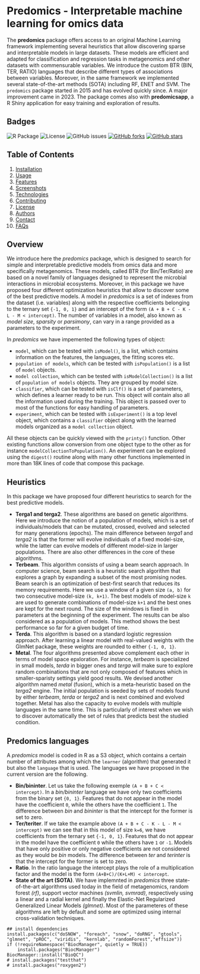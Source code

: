 # Predomics - Interpretable machine learning for omics data

The **predomics** package offers access to an original Machine Learning framework 
implementing several heuristics that allow discovering sparse and interpretable 
models in large datasets. These models are efficient and adapted for 
classification and regression tasks in metagenomics and other datasets with 
commensurable variables. We introduce the custom BTR (BIN, TER, RATIO) languages 
that describe different types of associations between variables. Moreover, 
in the same framework we implemented several state-of-the-art methods (SOTA) 
including RF, ENET and SVM. The `predomics` package started in 2015 and has 
evolved quickly since. A major improvement came in 2023. The package comes also 
with **predomicsapp**, a R Shiny application for easy training and exploration 
of results.

## Badges

![R Package](https://github.com/predomics/predomicspkg/workflows/R/badge.svg) 
![License](https://img.shields.io/github/license/predomics/predomicspkg) 
![GitHub issues](https://img.shields.io/github/issues/predomics/predomicspkg) 
[![GitHub forks](https://img.shields.io/github/forks/predomics/predomicspkg?style=social)](https://github.com/predomics/predomicspkg/network/members) [![GitHub stars](https://img.shields.io/github/stars/predomics/predomicspkg?style=social)](https://github.com/predomics/predomicspkg/stargazers)

## Table of Contents

1.  [Installation](docs/Installation.md)
2.  [Usage](docs/Usage.md)
3.  [Features](docs/Features.md)
4.  [Screenshots](docs/Screenshots.md)
5.  [Technologies](docs/Technologies.md)
6.  [Contributing](CONTRIBUTING.md)
7.  [License](LICENSE)
8.  [Authors](docs/Authors.md)
9.  [Contact](docs/Contact.md)
10. [FAQs](docs/FAQs.md)


## Overview

We introduce here the *predomics* package, which is designed to search for simple 
and interpretable predictive models from omics data and more specifically 
metagenomics. These models, called BTR (for Bin/Ter/Ratio) are based on a novel 
family of languages designed to represent the microbial interactions in microbial 
ecosystems. 
Moreover, in this package we have proposed four different optimization heuristics 
that allow to discover some of the best predictive models. A model in *predomics* 
is a set of indexes from the dataset (i.e. variables) along with the respective 
coefficients belonging to the ternary set `{-1, 0, 1}` and an intercept of the 
form `(A + B + C - K - L - M < intercept)`. The number of variables in a model, 
also known as *model size*, *sparsity* or *parsimony*, can vary in a range 
provided as a parameters to the experiment.

In *predomics* we have impemented the following types of object:

-   `model`, which can be tested with `isModel()`, is a list, which contains 
information on the features, the languages, the fitting scores etc.
-   `population of models`, which can be tested with `isPopulation()` 
is a list of `model` objects.
-   `model collection`, which can be tested with `isModelCollection()` is a list 
of `population of models` objects. They are grouped by model size.
-   `classifier`, which can be tested with `isClf()` is a set of parameters, 
which defines a learner ready to be run. This object will contain also all the 
information used during the training. This object is passed over to most of the 
functions for easy handling of parameters.
-   `experiment`, which can be tested with `isExperiment()` is a top level object, 
which contains a `classifier` object along with the learned models organized 
as a `model collection` object.

All these objects can be quickly viewed with the `printy()` function. 
Other existing functions allow conversion from one object type to the other as 
for instance `modelCollectionToPopulation()`. An experiment can be explored 
using the `digest()` routine along with many other functions implemented in more 
than 18K lines of code that compose this package.

## Heuristics

In this package we have proposed four different heuristics to search for the best 
predictive models.

-   **Terga1 and terga2**. These algorithms are based on genetic algorithms. 
Here we introduce the notion of a population of models, which is a set of 
individuals/models that can be mutated, crossed, evolved and selected for many 
generations (epochs). The main difference between *terga1* and *terga2* is that 
the former will evolve individuals of a fixed model-size, while the latter can 
evolve models of different model-size in larger populations. There are also 
other differences in the core of these algorithms.
-   **Terbeam**. This algorithm consists of using a beam search approach. 
In computer science, beam search is a heuristic search algorithm that explores 
a graph by expanding a subset of the most promising nodes. Beam search is an 
optimization of best-first search that reduces its memory requirements. Here we 
use a window of a given size `(a, b)` for two consecutive model-size `(k, k+1)`. 
The best models of model-size `k` are used to generate combinations of 
model-size `k+1` and the best ones are kept for the next round. The size of the 
windows is fixed in parameters at the beginning of the experiment. The results 
can be also considered as a population of models. This method shows the best 
performance so far for a given budget of time.
-   **Terda**. This algorithm is based on a standard logistic regression approach. 
After learning a linear model with real-valued weights with the GlmNet package, 
these weights are rounded to either `{-1, 0, 1}`.
-   **Metal**. The four algorithms presented above complement each other in terms 
of model space epxloration. For instance, *terbeam* is specialized in small models, 
*terda* in bigger ones and *terga* will make sure to explore random combinations 
that are not only composed of features which in smaller-sparisty settings yield 
good results. We devised another algorithm named *metal* (fusion), which is a 
meta-heuristic based on the *terga2* engine. The initial population is seeded by 
sets of models found by either *terbeam*, *terda* or *terga2* and is next 
combined and evolved together. Metal has also the capacity to evolve models with 
multiple languages in the same time. This is particularly of interest when we 
wish to discover automatically the set of rules that predicts best the studied 
condition.

## Predomics languages

A *predomics* model is coded in R as a S3 object, which contains a certain 
number of attributes among which the `learner` (algorithm) that generated it 
but also the `language` that is used. The languages we have proposed in the 
current version are the following.

-   **Bin/bininter**. Let us take the following exemple `(A + B + C < intercept)`. 
In a *bin/bininter* language we have only two coefficients from the binary set 
`{0, 1}`. Features that do not appear in the model have the coefficient `0`, 
while the others have the coefficient `1`. The difference between *bin* and 
*bininter* is that the intercept for the former is set to zero. 
-   **Ter/teriter**. If we take the example above `(A + B + C - K - L - M < intercept)` 
we can see that in this model of size `k=6`, we have coefficients from the 
ternary set `{-1, 0, 1}`. Features that do not appear in the model have the 
coefficient `0` while the others have `1` or `-1`. Models that have only positive 
or only negative coefficients are not considered as they would be *bin* models. 
The difference between *ter* and *terinter* is that the intercept for the former 
is set to zero.
-   **Ratio**. In the ratio language the intercept plays the role of a 
multiplication factor and the model is the form `(A+B+C)/(K+L+M) < intercept`.
-   **State of the art (SOTA)**. We have implemnted in *predomics* three 
state-of-the-art algorithms used today in the field of metagenomics, 
random forest *(rf)*, support vector machines *(svmlin, svmrad)*, 
respectively using a linear and a radial kernel and finally the Elastic-Net 
Regularized Generalized Linear Models *(glmnet)*. Most of the parameteres of 
these algorithms are left by default and some are optimized using internal 
cross-validation techniques.


```{r}
## install dependencies
install.packages(c("doSNOW", "foreach", "snow", "doRNG", "gtools", "glmnet", "pROC", "viridis", "kernlab", "randomForest","effsize"))
if (!requireNamespace("BiocManager", quietly = TRUE))
    install.packages("BiocManager")
BiocManager::install("BioQC")
# install.packages("testthat")
# install.packages("roxygen2")
```
